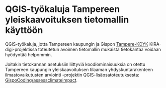 
# QGIS-työkaluja Tampereen yleiskaavoituksen tietomallin käyttöön

QGIS-työkaluja, jotta Tampereen kaupungin ja Gispon [Tampere-KDYK](https://github.com/GispoCoding/Tampere-KDYK) KIRA-digi-projektissa toteutetun avoimen tietomallin mukaista tietokantaa voidaan hyödyntää helpommin.

Joitakin tietokannan asetuksiin liittyviä koodiominaisuuksia on otettu Tampereen kaupungin yleiskaavoituksen tilaaman yhdyskuntarakenteen ilmastovaikutusten arviointi -projektin QGIS-lisäosatoteutuksesta: [GispoCoding/assessclimateimpact](https://github.com/GispoCoding/assessclimateimpact).
